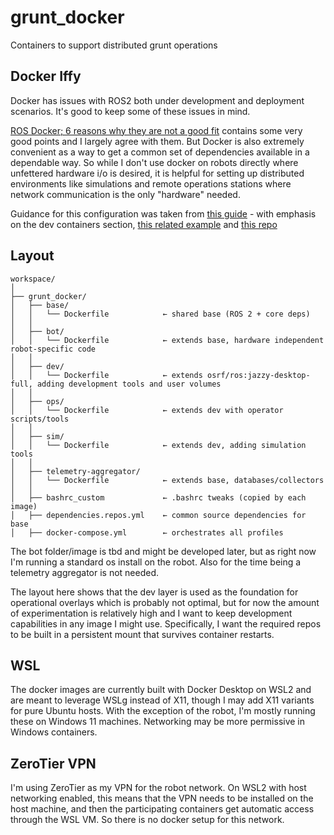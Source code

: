 # grunt_docker
 Containers to support distributed grunt operations


## Docker Iffy

Docker has issues with ROS2 both under development and deployment scenarios. It's good to keep some of these issues in mind.

[ROS Docker; 6 reasons why they are not a good fit](https://ubuntu.com/blog/ros-docker) contains some very good points and I largely agree with them. But Docker is also extremely convenient as a way to get a common set of dependencies available in a dependable way. So while I don't use docker on robots directly where unfettered hardware i/o is desired, it is helpful for setting up distributed environments like simulations and remote operations stations where network communication is the only "hardware" needed.

Guidance for this configuration was taken from [this guide](https://roboticseabass.com/2023/07/09/updated-guide-docker-and-ros2/) - with emphasis on the dev containers section, [this related example](https://github.com/sea-bass/turtlebot3_behavior_demos/tree/main/docker) and [this repo](https://github.com/pondersome/leorover_gazebo_sim_docker)

## Layout
```
workspace/
│
├── grunt_docker/                       
│   ├── base/                     
│   │   └── Dockerfile            ← shared base (ROS 2 + core deps)
│   │
│   ├── bot/                    
│   │   └── Dockerfile            ← extends base, hardware independent robot‐specific code
│   │
│   ├── dev/                    
│   │   └── Dockerfile            ← extends osrf/ros:jazzy-desktop-full, adding development tools and user volumes
│   │
│   ├── ops/           
│   │   └── Dockerfile            ← extends dev with operator scripts/tools
│   │
│   ├── sim/        
│   │   └── Dockerfile            ← extends dev, adding simulation tools
│   │
│   ├── telemetry-aggregator/     
│   │   └── Dockerfile            ← extends base, databases/collectors
│   │
│   ├── bashrc_custom             ← .bashrc tweaks (copied by each image)
│   ├── dependencies.repos.yml    ← common source dependencies for base
│   ├── docker-compose.yml        ← orchestrates all profiles
```

The bot folder/image is tbd and might be developed later, but as right now I'm running a standard os install on the robot. Also for the time being a telemetry aggregator is not needed.

The layout here shows that the dev layer is used as the foundation for operational overlays which is probably not optimal, but for now the amount of experimentation is relatively high and I want to keep development capabilities in any image I might use. Specifically, I want the required repos to be built in a persistent mount that survives container restarts.

## WSL

The docker images are currently built with Docker Desktop on WSL2 and are meant to leverage WSLg instead of X11, though I may add X11 variants for pure Ubuntu hosts. With the exception of the robot, I'm mostly running these on Windows 11 machines. Networking may be more permissive in Windows containers.

## ZeroTier VPN

I'm using ZeroTier as my VPN for the robot network. On WSL2 with host networking enabled, this means that the VPN needs to be installed on the host machine, and then the participating containers get automatic access through the WSL VM. So there is no docker setup for this network.